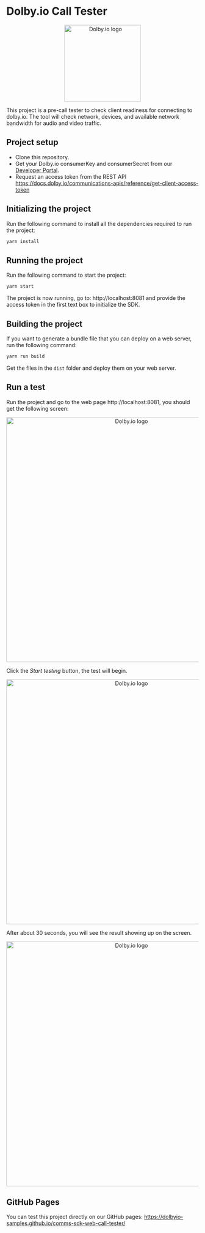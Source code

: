 # Dolby<span>.io</span> Call Tester

<p align="center">
<img src="wiki/dolbyio.jpeg" alt="Dolby.io logo" title="Dolby.io logo" width="200"/>
</p>

This project is a pre-call tester to check client readiness for connecting to dolby<span>.io</span>. The tool will check network, devices, and available network bandwidth for audio and video traffic.

## Project setup

 - Clone this repository.
 - Get your Dolby<span>.io</span> consumerKey and consumerSecret from our [Developer Portal](https://dolby.io/dashboard/).
 - Request an access token from the REST API https://docs.dolby.io/communications-apis/reference/get-client-access-token

## Initializing the project

Run the following command to install all the dependencies required to run the project:

```bash
yarn install
```

## Running the project

Run the following command to start the project:

```bash
yarn start
```

The project is now running, go to: http://localhost:8081 and provide the access token in the first text box to initialize the SDK.

## Building the project

If you want to generate a bundle file that you can deploy on a web server, run the following command:

```bash
yarn run build
```

Get the files in the `dist` folder and deploy them on your web server.

## Run a test

Run the project and go to the web page http://localhost:8081, you should get the following screen:

<p align="center">
<img src="wiki/welcome.png" alt="Dolby.io logo" title="Dolby.io logo" width="640"/>
</p>

Click the _Start testing_ button, the test will begin.

<p align="center">
<img src="wiki/test-running.png" alt="Dolby.io logo" title="Dolby.io logo" width="640"/>
</p>

After about 30 seconds, you will see the result showing up on the screen.

<p align="center">
<img src="wiki/test-result.png" alt="Dolby.io logo" title="Dolby.io logo" width="640"/>
</p>

## GitHub Pages

You can test this project directly on our GitHub pages: https://dolbyio-samples.github.io/comms-sdk-web-call-tester/
